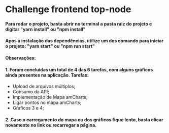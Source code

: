 <h1>Challenge frontend top-node</h1>
<h4>
    Para rodar o projeto, basta abrir no terminal a pasta raiz do projeto e digitar "yarn install" ou "npm install"
</h4>
<h4>
    Após a instalação das dependências, utilize um dos comando para iniciar o projeto:
    "yarn start" ou "npm run start"
</h4>
<h4>
    Observações:
</h4>
<h4>
   1. Foram concluídas um total de 4 das 6 tarefas, com alguns gráficos ainda presentes na aplicação.
    Tarefas:
</h4>
<ul>
            <li>  Upload de arquivos múltiplos; </li>
            <li>  Consumo da API; </li>
            <li>  Implementação de Mapa amCharts; </li>
            <li>  Ligar pontos no mapa amCharts; </li>
            <li>  Gŕaficos 3 e 4; </li>
</ul>
</h4>
<h4>
    2. Caso o carregamento do mapa ou dos gráficos fique lento, basta clicar novamente no link ou recarregar a página.
</h4>
